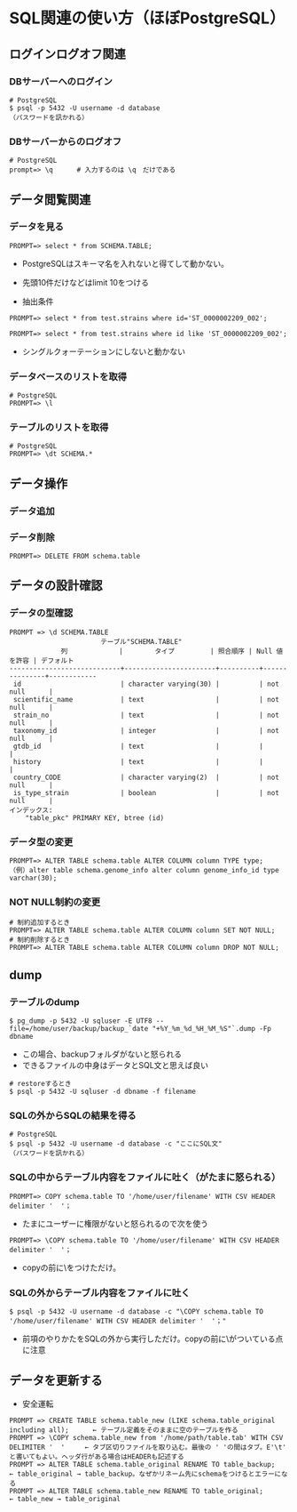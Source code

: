 # SQL関連の使い方（ほぼPostgreSQL）

## ログインログオフ関連

### DBサーバーへのログイン
```
# PostgreSQL
$ psql -p 5432 -U username -d database
（パスワードを訊かれる）
```

### DBサーバーからのログオフ
```
# PostgreSQL
prompt=> \q      # 入力するのは \q　だけである
```

## データ閲覧関連

### データを見る
```
PROMPT=> select * from SCHEMA.TABLE;
```
- PostgreSQLはスキーマ名を入れないと得てして動かない。


- 先頭10件だけなどはlimit 10をつける

- 抽出条件
```
PROMPT=> select * from test.strains where id='ST_0000002209_002';
```

```
PROMPT=> select * from test.strains where id like 'ST_0000002209_002';
```

- シングルクォーテーションにしないと動かない

### データベースのリストを取得
```
# PostgreSQL
PROMPT=> \l
```

### テーブルのリストを取得
```
# PostgreSQL
PROMPT=> \dt SCHEMA.*
```

## データ操作
### データ追加

### データ削除
```
PROMPT=> DELETE FROM schema.table
```


## データの設計確認
### データの型確認
```
PROMPT => \d SCHEMA.TABLE
                       テーブル"SCHEMA.TABLE"
             列             |        タイプ         | 照合順序 | Null 値を許容 | デフォルト
----------------------------+-----------------------+----------+---------------+------------
 id                         | character varying(30) |          | not null      |
 scientific_name            | text                  |          | not null      |
 strain_no                  | text                  |          | not null      |
 taxonomy_id                | integer               |          | not null      |
 gtdb_id                    | text                  |          |               |
 history                    | text                  |          |               |
 country_CODE               | character varying(2)  |          | not null      |
 is_type_strain             | boolean               |          | not null      |
インデックス:
    "table_pkc" PRIMARY KEY, btree (id)
```

### データ型の変更
```
PROMPT=> ALTER TABLE schema.table ALTER COLUMN column TYPE type;
（例）alter table schema.genome_info alter column genome_info_id type varchar(30);
```

### NOT NULL制約の変更
```
# 制約追加するとき
PROMPT=> ALTER TABLE schema.table ALTER COLUMN column SET NOT NULL;
# 制約削除するとき
PROMPT=> ALTER TABLE schema.table ALTER COLUMN column DROP NOT NULL;
```

## dump

### テーブルのdump
```
$ pg_dump -p 5432 -U sqluser -E UTF8 --file=/home/user/backup/backup_`date "+%Y_%m_%d_%H_%M_%S"`.dump -Fp dbname
```
- この場合、backupフォルダがないと怒られる
- できるファイルの中身はデータとSQL文と思えば良い

```
# restoreするとき
$ psql -p 5432 -U sqluser -d dbname -f filename
```

### SQLの外からSQLの結果を得る
```
# PostgreSQL
$ psql -p 5432 -U username -d database -c "ここにSQL文"
（パスワードを訊かれる）
```

### SQLの中からテーブル内容をファイルに吐く（がたまに怒られる）
```
PROMPT=> COPY schema.table TO '/home/user/filename' WITH CSV HEADER delimiter '  '；
```
- たまにユーザーに権限がないと怒られるので次を使う
```
PROMPT=> \COPY schema.table TO '/home/user/filename' WITH CSV HEADER delimiter '  '；
```
- copyの前に\をつけただけ。


### SQLの外からテーブル内容をファイルに吐く
```
$ psql -p 5432 -U username -d database -c "\COPY schema.table TO '/home/user/filename' WITH CSV HEADER delimiter '  '；"
```
- 前項のやりかたをSQLの外から実行しただけ。copyの前に\がついている点に注意


## データを更新する
- 安全運転

```
PROMPT => CREATE TABLE schema.table_new (LIKE schema.table_original including all);      ← テーブル定義をそのままに空のテーブルを作る
PROMPT => \COPY schema.table_new from '/home/path/table.tab' WITH CSV DELIMITER '  '     ← タブ区切りファイルを取り込む。最後の ' 'の間はタブ。E'\t' と書いてもよい。ヘッダ行がある場合はHEADERも記述する
PROMPT => ALTER TABLE schema.table_original RENAME TO table_backup;      ← table_original → table_backup。なぜかリネーム先にschemaをつけるとエラーになる
PROMPT => ALTER TABLE schema.table_new RENAME TO table_original;         ← table_new → table_original
```


